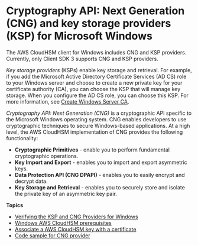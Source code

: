 # Cryptography API: Next Generation \(CNG\) and key storage providers \(KSP\) for Microsoft Windows<a name="ksp-library"></a>

The AWS CloudHSM client for Windows includes CNG and KSP providers\. Currently, only Client SDK 3 supports CNG and KSP providers\.

*Key storage providers* \(KSPs\) enable key storage and retrieval\. For example, if you add the Microsoft Active Directory Certificate Services \(AD CS\) role to your Windows server and choose to create a new private key for your certificate authority \(CA\), you can choose the KSP that will manage key storage\. When you configure the AD CS role, you can choose this KSP\. For more information, see [Create Windows Server CA](win-ca-setup.md)\. 

*Cryptography API: Next Generation \(CNG\)* is a cryptographic API specific to the Microsoft Windows operating system\. CNG enables developers to use cryptographic techniques to secure Windows\-based applications\. At a high level, the AWS CloudHSM implementation of CNG provides the following functionality: 
+ **Cryptographic Primitives** \- enable you to perform fundamental cryptographic operations\.
+ **Key Import and Export** \- enables you to import and export asymmetric keys\.
+ **Data Protection API \(CNG DPAPI\)** \- enables you to easily encrypt and decrypt data\.
+ **Key Storage and Retrieval** \- enables you to securely store and isolate the private key of an asymmetric key pair\.

**Topics**
+ [Verifying the KSP and CNG Providers for Windows](ksp-library-install.md)
+ [Windows AWS CloudHSM prerequisites](ksp-library-prereq.md)
+ [Associate a AWS CloudHSM key with a certificate](ksp-library-associate-key-certificate.md)
+ [Code sample for CNG provider](ksp-library-sample.md)